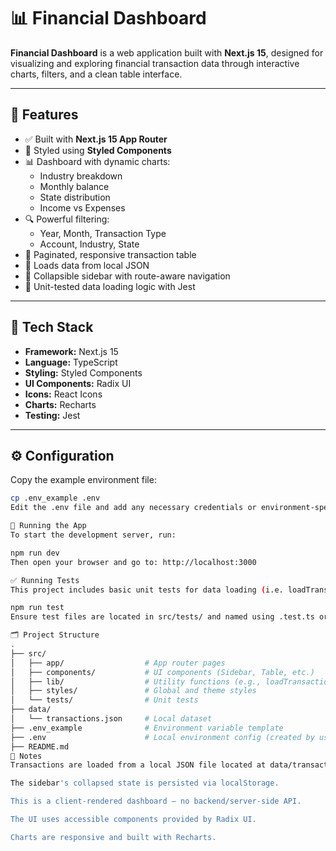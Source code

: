 # 📊 Financial Dashboard

**Financial Dashboard** is a web application built with **Next.js 15**, designed for visualizing and exploring financial transaction data through interactive charts, filters, and a clean table interface.

---

## 🚀 Features

- ✅ Built with **Next.js 15 App Router**
- 🎨 Styled using **Styled Components**
- 📊 Dashboard with dynamic charts:
  - Industry breakdown
  - Monthly balance
  - State distribution
  - Income vs Expenses
- 🔍 Powerful filtering:
  - Year, Month, Transaction Type
  - Account, Industry, State
- 📄 Paginated, responsive transaction table
- 📁 Loads data from local JSON
- 🧭 Collapsible sidebar with route-aware navigation
- 🧪 Unit-tested data loading logic with Jest

---

## 🧰 Tech Stack

- **Framework:** Next.js 15
- **Language:** TypeScript
- **Styling:** Styled Components
- **UI Components:** Radix UI
- **Icons:** React Icons
- **Charts:** Recharts
- **Testing:** Jest

---

## ⚙️ Configuration

Copy the example environment file:

```bash
cp .env_example .env
Edit the .env file and add any necessary credentials or environment-specific variables.

🧪 Running the App
To start the development server, run:

npm run dev
Then open your browser and go to: http://localhost:3000

✅ Running Tests
This project includes basic unit tests for data loading (i.e. loadTransactions):

npm run test
Ensure test files are located in src/tests/ and named using .test.ts or .spec.ts.

🗂 Project Structure
.
├── src/
│   ├── app/                  # App router pages
│   ├── components/           # UI components (Sidebar, Table, etc.)
│   ├── lib/                  # Utility functions (e.g., loadTransactions)
│   ├── styles/               # Global and theme styles
│   └── tests/                # Unit tests
├── data/
│   └── transactions.json     # Local dataset
├── .env_example              # Environment variable template
├── .env                      # Local environment config (created by user)
├── README.md
📝 Notes
Transactions are loaded from a local JSON file located at data/transactions.json.

The sidebar's collapsed state is persisted via localStorage.

This is a client-rendered dashboard — no backend/server-side API.

The UI uses accessible components provided by Radix UI.

Charts are responsive and built with Recharts.
